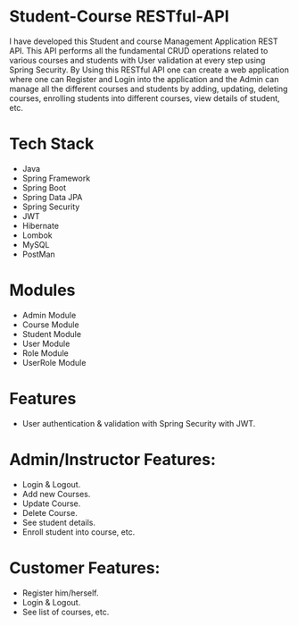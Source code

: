 # Student-Course RESTful-API

I have developed this Student and course Management Application REST API. This API performs all the fundamental CRUD operations related to various courses and students with User validation at every step using Spring Security. By Using this RESTful API one can create a web application where one can Register and Login into the application and the Admin can manage all the different courses and students by adding, updating, deleting courses, enrolling students into different courses, view details of student, etc.

# Tech Stack
- Java
- Spring Framework
- Spring Boot
- Spring Data JPA
- Spring Security
- JWT
- Hibernate
- Lombok
- MySQL
- PostMan

# Modules
- Admin Module
- Course Module
- Student Module
- User Module
- Role Module 
- UserRole Module

# Features
- User authentication & validation with Spring Security with JWT.

# Admin/Instructor Features:
- Login & Logout.
- Add new Courses.
- Update Course.
- Delete Course.
- See student details.
- Enroll student into course, etc.

# Customer Features:
- Register him/herself.
- Login & Logout.
- See list of courses, etc.
